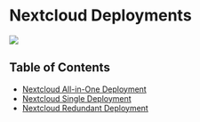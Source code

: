 <h1> Nextcloud Deployments </h2>

![ ](./img/terraform_.png)

<h2> Table of Contents </h2>

- [Nextcloud All-in-One Deployment](./terraform_nextcloud_aio.md)
- [Nextcloud Single Deployment](./terraform_nextcloud_single.md)
- [Nextcloud Redundant Deployment](./terraform_nextcloud_redundant.md)